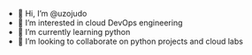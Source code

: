 - 👋 Hi, I’m @uzojudo
- 👀 I’m interested in cloud DevOps engineering
- 🌱 I’m currently learning python
- 💞️ I’m looking to collaborate on python projects and cloud labs

<!---
uzojudo/uzojudo is a ✨ special ✨ repository because its `README.md` (this file) appears on your GitHub profile.
You can click the Preview link to take a look at your changes.
--->
